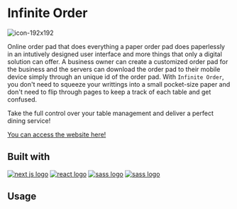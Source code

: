# Infinite Order

![icon-192x192](https://github.com/tylerhkmontana/infinite-order/assets/63427616/4a47b431-ba98-42c2-af1e-734914152349)


Online order pad that does everything a paper order pad does paperlessly in an intutively designed user interface and more things that only a digital solution can offer. A business owner can create a customized order pad for the business and the servers can download the order pad to their mobile device simply through an unique id of the order pad. With `Infinite Order`, you don't need to squeeze your writtings into a small pocket-size paper and don't need to flip through pages to keep a track of each table and get confused. 

Take the full control over your table management and deliver a perfect dining service!

[You can access the website here!](https://infinite-order.vercel.app/)


## Built with
[![next js logo](https://img.shields.io/badge/next%20js-000000?style=for-the-badge&logo=nextdotjs&logoColor=white)](https://nextjs.org/)
[![react logo](https://img.shields.io/badge/React-20232A?style=for-the-badge&logo=react&logoColor=61DAFB)](https://react.dev/)
[![sass logo](https://img.shields.io/badge/Sass-CC6699?style=for-the-badge&logo=sass&logoColor=white)](https://sass-lang.com/)
[![sass logo](https://img.shields.io/badge/firebase-ffca28?style=for-the-badge&logo=firebase&logoColor=black)](https://firebase.google.com/)

## Usage


